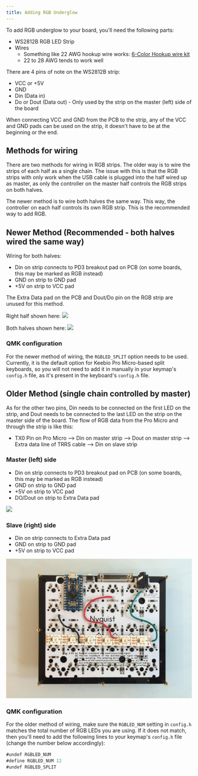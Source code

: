 ```yaml
---
title: Adding RGB Underglow
---
```


To add RGB underglow to your board, you'll need the following parts:

- WS2812B RGB LED Strip
- Wires
  - Something like 22 AWG hookup wire works: [6-Color Hookup wire kit](https://www.amazon.com/Elenco-Hook-Up-Colors-dispenser-WK-106/dp/B008L3QJAS)
  - 22 to 28 AWG tends to work well

There are 4 pins of note on the WS2812B strip:

- VCC or +5V
- GND
- Din \(Data in\)
- Do or Dout \(Data out\) - Only used by the strip on the master \(left\) side of the board

When connecting VCC and GND from the PCB to the strip, any of the VCC and GND pads can be used on the strip, it doesn't have to be at the beginning or the end.

## Methods for wiring

There are two methods for wiring in RGB strips. The older way is to wire the strips of each half as a single chain. The issue with this is that the RGB strips with only work when the USB cable is plugged into the half wired up as master, as only the controller on the master half controls the RGB strips on both halves.

The newer method is to wire both halves the same way. This way, the controller on each half controls its own RGB strip. This is the recommended way to add RGB.

## Newer Method (Recommended - both halves wired the same way)

Wiring for both halves:

- Din on strip connects to PD3 breakout pad on PCB (on some boards, this may be marked as RGB instead)
- GND on strip to GND pad
- +5V on strip to VCC pad

The Extra Data pad on the PCB and Dout/Do pin on the RGB strip are unused for this method.

Right half shown here: ![](./assets/images/levinson-rev3/IMG_3758.JPG)

Both halves shown here: ![](./assets/images/levinson-rev3/IMG_3760.JPG)

### QMK configuration

For the newer method of wiring, the `RGBLED_SPLIT` option needs to be used. Currently, it is the default option for Keebio Pro Micro-based split keyboards, so you will not need to add it in manually in your keymap's `config.h` file, as it's present in the keyboard's `config.h` file.

## Older Method (single chain controlled by master)

As for the other two pins, Din needs to be connected on the first LED on the strip, and Dout needs to be connected to the last LED on the strip on the master side of the board. The flow of RGB data from the Pro Micro and through the strip is like this:

- TX0 Pin on Pro Micro --&gt; Din on master strip --&gt; Dout on master strip --&gt; Extra data line of TRRS cable --&gt; Din on slave strip

### Master \(left\) side

- Din on strip connects to PD3 breakout pad on PCB (on some boards, this may be marked as RGB instead)
- GND on strip to GND pad
- +5V on strip to VCC pad
- DO/Dout on strip to Extra Data pad

![](./assets/images/misc/mE5hgF8.jpg)

### Slave \(right\) side

- Din on strip connects to Extra Data pad
- GND on strip to GND pad
- +5V on strip to VCC pad

![](./assets/images/misc/KgUvtxe.jpg)


### QMK configuration

For the older method of wiring, make sure the `RGBLED_NUM` setting in `config.h` matches the total number of RGB LEDs you are using. If it does not match, then you'll need to add the following lines to your keymap's `config.h` file (change the number below accordingly):

```js
#undef RGBLED_NUM
#define RGBLED_NUM 12
#undef RGBLED_SPLIT
```
